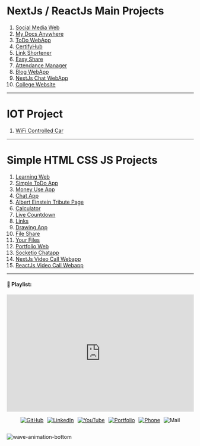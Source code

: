 # NextJs / ReactJs Main Projects

1. [Social Media Web](/projects/socialmediaweb/)
2. [My Docs Anywhere](/projects/mydocswebapp/)
3. [ToDo WebApp](/projects/todowebapp/)
4. [CertifyHub](/projects/certifyhub/)
5. [Link Shortener](/projects/linkshortener/)
6. [Easy Share](/projects/easyshare/)
7. [Attendance Manager](/projects/attendance-manager/)
8. [Blog WebApp](/projects/blog-webapp/)
9. [NextJs Chat WebApp](/projects/nextjs-chatapp/)
10. [College Website](/projects/college-website/)

---

# IOT Project
1. [WiFi Controlled Car](/projects/wifi-controlled-car/)

---

# Simple HTML CSS JS Projects
1. [Learning Web](https://learning-website-soumojit.vercel.app/)
2. [Simple ToDo App](https://todo-webapp-soumojitshome.vercel.app/)
3. [Money Use App](https://money-use-app.vercel.app/)
4. [Chat App](https://chatting-webapp-soumojit.vercel.app/)
5. [Albert Einstein Tribute Page](https://oibsip-oasisinfobyte-soumojitshome.vercel.app/)
6. [Calculator](https://calculator-soumojitshome.vercel.app/)
7. [Live Countdown](https://live-countdown.vercel.app/)
8. [Links](https://implinkssoumojit.vercel.app/)
9. [Drawing App](https://ss-drawing-app.vercel.app/)
10. [File Share](https://file-sharing-webapp-soumojit.vercel.app/)
11. [Your Files](https://yourfilessoumojit.vercel.app/)
12. [Portfolio Web](https://soumojitshome.vercel.app/)
13. [Socketio Chatapp](https://soumojit-socketio-chatapp.vercel.app/)
14. [NextJs Video Call Webapp](https://soumojit-nextjs-videocall-webapp.vercel.app/)
15. [ReactJs Video Call Webapp](https://react-web-rtc-raj.vercel.app/)



---

#### 🚀 Playlist:

<iframe width="100%" height="315" src="https://www.youtube.com/embed/videoseries?si=vxGiLP26y__6KrDE&amp;list=PLa4SSqnW_OPNuAGq_R3O4DFw0G9sriDzJ" title="YouTube video player" frameborder="0" allow="accelerometer; autoplay; clipboard-write; encrypted-media; gyroscope; picture-in-picture; web-share" allowfullscreen></iframe>


<br>

<div style="display: flex; justify-content: center; flex-wrap: wrap; gap: 10px;">
 
[![GitHub](/assets/badge/github-badge.svg)](https://github.com/Soumojitshome2023) 

[![LinkedIn](/assets/badge/linkedin-badge.svg)](https://www.linkedin.com/in/soumojit-shome-90a190241)
  
[![YouTube](/assets/badge/youtube-badge.svg)](https://youtube.com/@soumojitshome)

[![Portfolio](/assets/badge/Portfolio-badge.svg)](https://soumojitshome.vercel.app/)

[![Phone](/assets/badge/MyPhone-badge.svg)](https://api.whatsapp.com/send/?phone=9062300500&text=Heyy)

![Mail](/assets/badge/MyMail-badge.svg)
  
</div> 

![wave-animation-bottom](/assets/techstacksvg/wave-animation-bottom.svg)